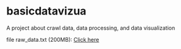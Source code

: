 # basicdatavizua
A project about crawl data, data processing, and data visualization

file raw_data.txt (200MB): [Click here](https://drive.google.com/file/d/122HyFF855QgjnkVD69HNpfL5dYtG8z-j/view?usp=sharing) 
